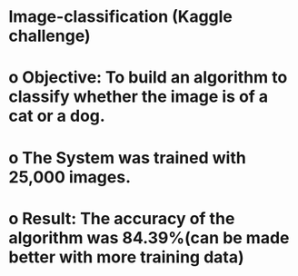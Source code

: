 # Image-classification (Kaggle challenge)

# o	  Objective: To build an algorithm to classify whether the image is of a cat or a dog.
# o	  The System was trained with 25,000 images.
# o	  Result: The accuracy of the algorithm was 84.39%(can be made better with more training data)
